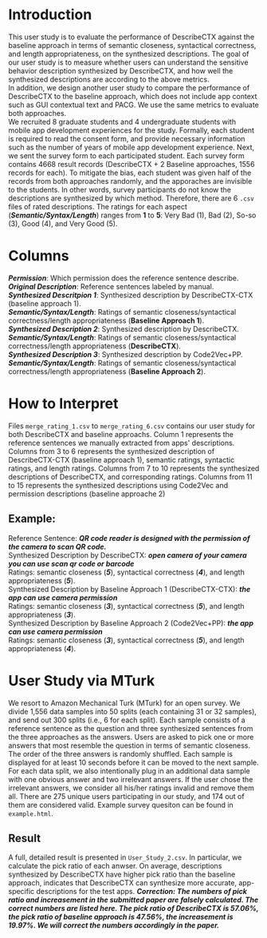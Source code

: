 # Introduction
This user study is to evaluate the performance of DescribeCTX against the baseline approach in terms of semantic closeness, syntactical correctness, and length appropriateness, on the synthesized descriptions. The goal of our user study is to measure whether users can understand the sensitive behavior description synthesized by DescribeCTX, and how well the synthesized descriptions are according to the above metrics.  
In addition, we design another user study to compare the performance of DescribeCTX to the baseline approach, which does not include app context such as GUI contextual text and PACG. We use the same metrics to evaluate both approaches.  
We recruited 8 graduate students and 4 undergraduate students with mobile app development experiences for the study. Formally, each student is required to read the consent form, and provide necessary information such as the number of years of mobile app development experience. Next, we sent the survey form to each participated student. Each survey form contains 4668 result records (DescribeCTX + 2 Baseline approaches, 1556 records for each). To mitigate the bias, each student was given half of the records from both approaches randomly, and the apporaches are invisible to the students. In other words, survey participants do not know the descriptions are synthesized by which method. Therefore, there are 6 `.csv` files of rated descriptions. The ratings for each aspect (***Semantic/Syntax/Length***) ranges from **1** to **5**: Very Bad (1), Bad (2), So-so (3), Good (4), and Very Good (5). 
# Columns
  ***Permission***: Which permission does the reference sentence describe.  
  ***Original Description***: Reference sentences labeled by manual.  
  ***Synthesized Descritpion 1***: Synthesized description by DescribeCTX-CTX (baseline approach 1).  
  ***Semantic/Syntax/Length***: Ratings of semantic closeness/syntactical correctness/length appropriateness (**Baseline Approach 1**).  
  ***Synthesized Description 2***: Synthesized description by DescribeCTX.  
  ***Semantic/Syntax/Length***: Ratings of semantic closeness/syntactical correctness/length appropriateness (**DescribeCTX**).  
  ***Synthesized Description 3***: Synthesized description by Code2Vec+PP.  
  ***Semantic/Syntax/Length***: Ratings of semantic closeness/syntactical correctness/length appropriateness (**Baseline Approach 2**).
# How to Interpret
Files `merge_rating_1.csv` to `merge_rating_6.csv` contains our user study for both DescribeCTX and baseline approachs. Column 1 represents the reference sentences we manually extracted from apps' descriptions. Columns from 3 to 6 represents the synthesized description of DescribeCTX-CTX (baseline approach 1), semantic ratings, syntactic ratings, and length ratings. Columns from 7 to 10 represents the synthesized descriptions of DescribeCTX, and corresponding ratings. Columns from 11 to 15 represents the synthesized descriptions using Code2Vec and permission descriptions (baseline approache 2)
## Example:
Reference Sentence: ***QR code reader is designed with the permission of the camera to scan QR code.***  
Synthesized Description by DescribeCTX: ***open camera of your camera you can use scan qr code or barcode***  
Ratings: semantic closeness (***5***), syntactical correctness (***4***), and length appropriateness (***5***).  
Synthesized Description by Baseline Approach 1 (DescribeCTX-CTX): ***the app can use camera permission***  
Ratings: semantic closeness (***3***), syntactical correctness (***5***), and length appropriateness (***3***).  
Synthesized Description by Baseline Approach 2 (Code2Vec+PP): ***the app can use camera permission***  
Ratings: semantic closeness (***3***), syntactical correctness (***5***), and length appropriateness (***4***).

# User Study via MTurk
We resort to Amazon Mechanical Turk (MTurk) for an open survey. We divide 1,556 data samples into 50 splits (each containing 31 or 32 samples), and send out 300 splits (i.e., 6 for each split). Each sample consists of a reference sentence as the question and three synthesized sentences from the three approaches as the answers. Users are asked to pick one or more answers that most resemble the question in terms of semantic closeness. The order of the three answers is randomly shuffled. Each sample is displayed for at least 10 seconds before it can be moved to the next sample. For each data split, we also intentionally plug in an additional data sample with one obvious answer and two irrelevant answers. If the user chose the irrelevant answers, we consider all his/her ratings invalid and remove them all. There are 275 unique users participating in our study, and 174 out of them are considered valid. Example survey quesiton can be found in `example.html`.
## Result
A full, detailed result is presented in `User_Study_2.csv`. In particular, we calculate the pick ratio of each anwser. On average, descriptions synthesized by DescribeCTX have higher pick ratio than the baseline approach, indicates that DescribeCTX can synthesize more accurate, app-specific descriptions for the test apps. 
***Correction: The numbers of pick ratio and increasement in the submitted paper are falsely calculated. The correct numbers are listed here. The pick ratio of DescribeCTX is 57.06%, the pick ratio of baseline approach is 47.56%, the increasement is 19.97%. We will correct the numbers accordingly in the paper.***
